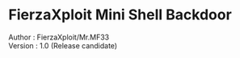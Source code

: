 # FierzaXploit Mini Shell Backdoor
Author : FierzaXploit/Mr.MF33
<br>
Version : 1.0 (Release candidate)                    
